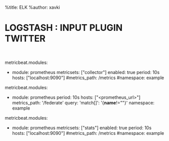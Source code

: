 %title: ELK
%author: xavki


# LOGSTASH : INPUT PLUGIN  TWITTER


<br>


metricbeat.modules:
- module: prometheus
  metricsets: ["collector"]
  enabled: true
  period: 10s
  hosts: ["localhost:9090"]
  #metrics_path: /metrics
  #namespace: example



metricbeat.modules:
- module: prometheus
  period: 10s
  hosts: ["&lt;prometheus_url&gt;"]
  metrics_path: '/federate'
  query:
    'match[]': '{__name__!=""}'
  namespace: example


metricbeat.modules:
- module: prometheus
  metricsets: ["stats"]
  enabled: true
  period: 10s
  hosts: ["localhost:9090"]
  #metrics_path: /metrics
  #namespace: example
